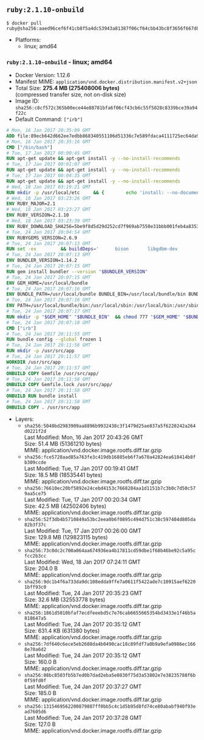 ## `ruby:2.1.10-onbuild`

```console
$ docker pull ruby@sha256:aaed96cef6f41cb8f5a4dc53943a81387f06cf64cbb43bc8f3656f667d8b4257
```

-	Platforms:
	-	linux; amd64

### `ruby:2.1.10-onbuild` - linux; amd64

-	Docker Version: 1.12.6
-	Manifest MIME: `application/vnd.docker.distribution.manifest.v2+json`
-	Total Size: **275.4 MB (275408006 bytes)**  
	(compressed transfer size, not on-disk size)
-	Image ID: `sha256:c8cf572c365b00ece44e88781bfa6f06cf43cb6c55f5028c8339bce39a94f22c`
-	Default Command: `["irb"]`

```dockerfile
# Mon, 16 Jan 2017 20:35:09 GMT
ADD file:89ecb642d662ee7edbb868340551106d51336c7e589fdaca4111725ec64da957 in / 
# Mon, 16 Jan 2017 20:35:16 GMT
CMD ["/bin/bash"]
# Tue, 17 Jan 2017 00:00:45 GMT
RUN apt-get update && apt-get install -y --no-install-recommends 		ca-certificates 		curl 		wget 	&& rm -rf /var/lib/apt/lists/*
# Tue, 17 Jan 2017 00:01:07 GMT
RUN apt-get update && apt-get install -y --no-install-recommends 		bzr 		git 		mercurial 		openssh-client 		subversion 				procps 	&& rm -rf /var/lib/apt/lists/*
# Tue, 17 Jan 2017 00:04:35 GMT
RUN apt-get update && apt-get install -y --no-install-recommends 		autoconf 		automake 		bzip2 		file 		g++ 		gcc 		imagemagick 		libbz2-dev 		libc6-dev 		libcurl4-openssl-dev 		libdb-dev 		libevent-dev 		libffi-dev 		libgdbm-dev 		libgeoip-dev 		libglib2.0-dev 		libjpeg-dev 		libkrb5-dev 		liblzma-dev 		libmagickcore-dev 		libmagickwand-dev 		libmysqlclient-dev 		libncurses-dev 		libpng-dev 		libpq-dev 		libreadline-dev 		libsqlite3-dev 		libssl-dev 		libtool 		libwebp-dev 		libxml2-dev 		libxslt-dev 		libyaml-dev 		make 		patch 		xz-utils 		zlib1g-dev 	&& rm -rf /var/lib/apt/lists/*
# Wed, 18 Jan 2017 03:19:21 GMT
RUN mkdir -p /usr/local/etc 	&& { 		echo 'install: --no-document'; 		echo 'update: --no-document'; 	} >> /usr/local/etc/gemrc
# Wed, 18 Jan 2017 03:23:26 GMT
ENV RUBY_MAJOR=2.1
# Wed, 18 Jan 2017 03:23:27 GMT
ENV RUBY_VERSION=2.1.10
# Wed, 18 Jan 2017 03:23:39 GMT
ENV RUBY_DOWNLOAD_SHA256=5be9f8d5d29d252cd7f969ab7550e31bbb001feb4a83532301c0dd3b5006e148
# Tue, 24 Jan 2017 20:04:54 GMT
ENV RUBYGEMS_VERSION=2.6.9
# Tue, 24 Jan 2017 20:07:13 GMT
RUN set -ex 		&& buildDeps=' 		bison 		libgdbm-dev 		ruby 	' 	&& apt-get update 	&& apt-get install -y --no-install-recommends $buildDeps 	&& rm -rf /var/lib/apt/lists/* 		&& wget -O ruby.tar.xz "https://cache.ruby-lang.org/pub/ruby/${RUBY_MAJOR%-rc}/ruby-$RUBY_VERSION.tar.xz" 	&& echo "$RUBY_DOWNLOAD_SHA256 *ruby.tar.xz" | sha256sum -c - 		&& mkdir -p /usr/src/ruby 	&& tar -xJf ruby.tar.xz -C /usr/src/ruby --strip-components=1 	&& rm ruby.tar.xz 		&& cd /usr/src/ruby 		&& { 		echo '#define ENABLE_PATH_CHECK 0'; 		echo; 		cat file.c; 	} > file.c.new 	&& mv file.c.new file.c 		&& autoconf 	&& ./configure --disable-install-doc --enable-shared 	&& make -j"$(nproc)" 	&& make install 		&& apt-get purge -y --auto-remove $buildDeps 	&& cd / 	&& rm -r /usr/src/ruby 		&& gem update --system "$RUBYGEMS_VERSION"
# Tue, 24 Jan 2017 20:07:13 GMT
ENV BUNDLER_VERSION=1.14.2
# Tue, 24 Jan 2017 20:07:15 GMT
RUN gem install bundler --version "$BUNDLER_VERSION"
# Tue, 24 Jan 2017 20:07:15 GMT
ENV GEM_HOME=/usr/local/bundle
# Tue, 24 Jan 2017 20:07:16 GMT
ENV BUNDLE_PATH=/usr/local/bundle BUNDLE_BIN=/usr/local/bundle/bin BUNDLE_SILENCE_ROOT_WARNING=1 BUNDLE_APP_CONFIG=/usr/local/bundle
# Tue, 24 Jan 2017 20:07:16 GMT
ENV PATH=/usr/local/bundle/bin:/usr/local/sbin:/usr/local/bin:/usr/sbin:/usr/bin:/sbin:/bin
# Tue, 24 Jan 2017 20:07:17 GMT
RUN mkdir -p "$GEM_HOME" "$BUNDLE_BIN" 	&& chmod 777 "$GEM_HOME" "$BUNDLE_BIN"
# Tue, 24 Jan 2017 20:07:18 GMT
CMD ["irb"]
# Tue, 24 Jan 2017 20:11:55 GMT
RUN bundle config --global frozen 1
# Tue, 24 Jan 2017 20:11:56 GMT
RUN mkdir -p /usr/src/app
# Tue, 24 Jan 2017 20:11:57 GMT
WORKDIR /usr/src/app
# Tue, 24 Jan 2017 20:11:57 GMT
ONBUILD COPY Gemfile /usr/src/app/
# Tue, 24 Jan 2017 20:11:58 GMT
ONBUILD COPY Gemfile.lock /usr/src/app/
# Tue, 24 Jan 2017 20:11:58 GMT
ONBUILD RUN bundle install
# Tue, 24 Jan 2017 20:11:58 GMT
ONBUILD COPY . /usr/src/app
```

-	Layers:
	-	`sha256:5040bd2983909aa8896b9932438c3f1479d25ae837a5f6220242a264d0221f2d`  
		Last Modified: Mon, 16 Jan 2017 20:43:26 GMT  
		Size: 51.4 MB (51361210 bytes)  
		MIME: application/vnd.docker.image.rootfs.diff.tar.gzip
	-	`sha256:fce5728aad85a763fe3c419db16885eb6f7a670a42824ea618414b8fb309ccde`  
		Last Modified: Tue, 17 Jan 2017 00:19:41 GMT  
		Size: 18.5 MB (18535441 bytes)  
		MIME: application/vnd.docker.image.rootfs.diff.tar.gzip
	-	`sha256:76610ec20bf5892e24cebd4153c7668284aa1d1151b7c3b0c7d50c579aa5ce75`  
		Last Modified: Tue, 17 Jan 2017 00:20:34 GMT  
		Size: 42.5 MB (42502406 bytes)  
		MIME: application/vnd.docker.image.rootfs.diff.tar.gzip
	-	`sha256:52f3db4b5710849a53bc2eea0b6f0895c494d751c38c597404d805da82b3f37c`  
		Last Modified: Tue, 17 Jan 2017 00:26:00 GMT  
		Size: 129.8 MB (129823115 bytes)  
		MIME: application/vnd.docker.image.rootfs.diff.tar.gzip
	-	`sha256:73c0dc2c700a064aa674936ea4b17811cd59dbe1f68b46be92c5a95cfcc2b3cc`  
		Last Modified: Wed, 18 Jan 2017 07:24:11 GMT  
		Size: 204.0 B  
		MIME: application/vnd.docker.image.rootfs.diff.tar.gzip
	-	`sha256:9dc1b4f6a733da9dc108edda9ffe7a0611f5422ade7c10915aef62201bff93c0`  
		Last Modified: Tue, 24 Jan 2017 20:35:23 GMT  
		Size: 32.6 MB (32553778 bytes)  
		MIME: application/vnd.docker.image.rootfs.diff.tar.gzip
	-	`sha256:1861d5010bfaf7ecdfeeebd5c7e76cab6655665354bd3433e1f46b5a818647a5`  
		Last Modified: Tue, 24 Jan 2017 20:35:12 GMT  
		Size: 631.4 KB (631380 bytes)  
		MIME: application/vnd.docker.image.rootfs.diff.tar.gzip
	-	`sha256:7df640c6ece5eb2608da4b0490cac18c89fdf7a0b9a9efa0986ec1668e70a6d2`  
		Last Modified: Tue, 24 Jan 2017 20:35:12 GMT  
		Size: 160.0 B  
		MIME: application/vnd.docker.image.rootfs.diff.tar.gzip
	-	`sha256:08bc8503fb5b7ed0b7dad2eba5e0830f75d3a53802e7e38235788f6b0f59fd0f`  
		Last Modified: Tue, 24 Jan 2017 20:37:27 GMT  
		Size: 185.0 B  
		MIME: application/vnd.docker.image.rootfs.diff.tar.gzip
	-	`sha256:1315469562200879887ff0bb5c4c1d5b95d8fd74ce80ababf940f93ead7605d6`  
		Last Modified: Tue, 24 Jan 2017 20:37:28 GMT  
		Size: 127.0 B  
		MIME: application/vnd.docker.image.rootfs.diff.tar.gzip
